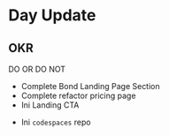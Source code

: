 # Day Update

## OKR

DO OR DO NOT

- Complete Bond Landing Page Section
- Complete refactor pricing page
- Ini Landing CTA

* Ini `codespaces` repo
